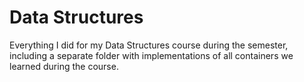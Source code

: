 # Data Structures
Everything I did for my Data Structures course during the semester, including a separate folder with implementations of all containers we learned during the course. 
